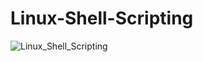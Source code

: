 # Linux-Shell-Scripting
![Linux_Shell_Scripting](https://user-images.githubusercontent.com/53443872/119394376-b8e2a980-bcef-11eb-8fd7-07ccf56b2518.png)
